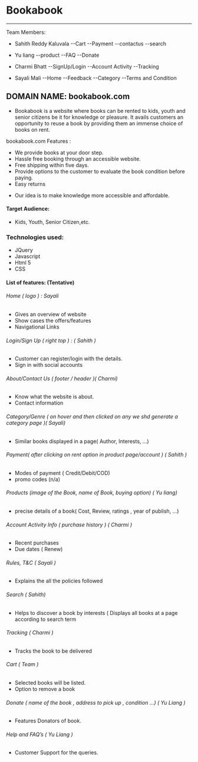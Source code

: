 # Bookabook
----
Team Members:
-	Sahith Reddy Kaluvala 
--Cart
--Payment
--contactus
--search
-	Yu liang
--product
--FAQ
--Donate

-	Charmi Bhatt
--SignUp/Login
--Account Activity
--Tracking

-	Sayali Mali
--Home
--Feedback
--Category
--Terms and Condition


## DOMAIN NAME: bookabook.com

  * Bookabook is a website where books can be rented to kids, youth and senior citizens  be it for knowledge or pleasure. It avails customers an opportunity to reuse a book by providing them an immense choice of books on rent.


bookabook.com  Features :
-	We provide books at your door step.
-	Hassle free booking through an accessible website.
-	Free shipping within five days.
-	Provide options to the customer to evaluate the book condition before paying.
-	Easy returns

*  Our idea is to make knowledge more accessible and affordable.

#### Target Audience:
* Kids, Youth, Senior Citizen,etc.
### Technologies used:
* JQuery
* Javascript
* Html 5
* CSS

#### List of features: (Tentative)
###### Home ( logo ) : Sayali 
*  Gives an overview of website
*  Show cases the offers/features
*  Navigational Links
###### Login/Sign Up ( right top ) : ( Sahith )
* Customer can register/login with the details.
* Sign in with social accounts
###### About/Contact Us ( footer / header )( Charmi)
* Know what the website is about.
* Contact information
###### Category/Genre ( on hover and then clicked on any we shd generate a category page )( Sayali)
* Similar books displayed in a page( Author, Interests, …)
###### Payment( after clicking on rent option in product page/account ) ( Sahith )
* Modes of payment ( Credit/Debit/COD)
* promo codes (n/a)
###### Products (image of the Book, name of Book, buying option)  ( Yu liang) 
* precise details of a book( Cost, Review, ratings , year of publish, …)
###### Account Activity Info ( purchase history ) ( Charmi )
* Recent purchases
* Due dates ( Renew)
###### Rules, T&C ( Sayali )
* Explains the all the policies followed
###### Search  ( Sahith)
* Helps to discover a book by interests ( Displays all books at a page according to search term
###### Tracking  ( Charmi  )
* Tracks the book to be delivered
###### Cart     ( Team )
* Selected books will be listed.
* Option to remove a book
###### Donate  ( name of the book , address  to pick up , condition …) ( Yu Liang )
* Features Donators of book.
###### Help and FAQ’s   ( Yu Liang )
* Customer Support for the queries.